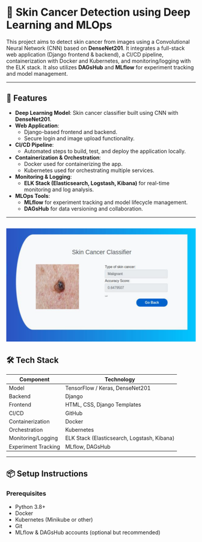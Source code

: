 # 🧬 Skin Cancer Detection using Deep Learning and MLOps

This project aims to detect skin cancer from images using a Convolutional Neural Network (CNN) based on **DenseNet201**. It integrates a full-stack web application (Django frontend & backend), a CI/CD pipeline, containerization with Docker and Kubernetes, and monitoring/logging with the ELK stack. It also utilizes **DAGsHub** and **MLflow** for experiment tracking and model management.

---

## 🚀 Features

- **Deep Learning Model**: Skin cancer classifier built using CNN with **DenseNet201**.
- **Web Application**:
  - Django-based frontend and backend.
  - Secure login and image upload functionality.
- **CI/CD Pipeline**:
  - Automated steps to build, test, and deploy the application locally.
- **Containerization & Orchestration**:
  - Docker used for containerizing the app.
  - Kubernetes used for orchestrating multiple services.
- **Monitoring & Logging**:
  - **ELK Stack (Elasticsearch, Logstash, Kibana)** for real-time monitoring and log analysis.
- **MLOps Tools**:
  - **MLflow** for experiment tracking and model lifecycle management.
  - **DAGsHub** for data versioning and collaboration.

---
![Prediction](Skin-Cancer-Prediction-Django-main/media/assets/Prediction.png)
---
## 🛠️ Tech Stack

| Component            | Technology                     |
|---------------------|---------------------------------|
| Model               | TensorFlow / Keras, DenseNet201 |
| Backend             | Django                          |
| Frontend            | HTML, CSS, Django Templates     |
| CI/CD               | GitHub|
| Containerization    | Docker                          |
| Orchestration       | Kubernetes                      |
| Monitoring/Logging  | ELK Stack (Elasticsearch, Logstash, Kibana) |
| Experiment Tracking | MLflow, DAGsHub                 |

---

## 📦 Setup Instructions

### Prerequisites

- Python 3.8+
- Docker
- Kubernetes (Minikube or other)
- Git
- MLflow & DAGsHub accounts (optional but recommended)

